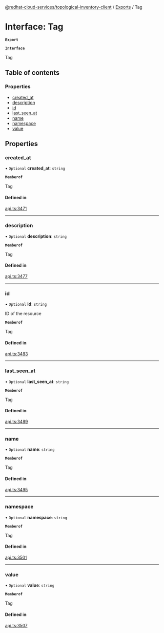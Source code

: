 [@redhat-cloud-services/topological-inventory-client](../README.md) / [Exports](../modules.md) / Tag

# Interface: Tag

**`Export`**

**`Interface`**

Tag

## Table of contents

### Properties

- [created\_at](Tag.md#created_at)
- [description](Tag.md#description)
- [id](Tag.md#id)
- [last\_seen\_at](Tag.md#last_seen_at)
- [name](Tag.md#name)
- [namespace](Tag.md#namespace)
- [value](Tag.md#value)

## Properties

### created\_at

• `Optional` **created\_at**: `string`

**`Memberof`**

Tag

#### Defined in

[api.ts:3471](https://github.com/RedHatInsights/javascript-clients/blob/master/packages/topological-inventory/api.ts#L3471)

___

### description

• `Optional` **description**: `string`

**`Memberof`**

Tag

#### Defined in

[api.ts:3477](https://github.com/RedHatInsights/javascript-clients/blob/master/packages/topological-inventory/api.ts#L3477)

___

### id

• `Optional` **id**: `string`

ID of the resource

**`Memberof`**

Tag

#### Defined in

[api.ts:3483](https://github.com/RedHatInsights/javascript-clients/blob/master/packages/topological-inventory/api.ts#L3483)

___

### last\_seen\_at

• `Optional` **last\_seen\_at**: `string`

**`Memberof`**

Tag

#### Defined in

[api.ts:3489](https://github.com/RedHatInsights/javascript-clients/blob/master/packages/topological-inventory/api.ts#L3489)

___

### name

• `Optional` **name**: `string`

**`Memberof`**

Tag

#### Defined in

[api.ts:3495](https://github.com/RedHatInsights/javascript-clients/blob/master/packages/topological-inventory/api.ts#L3495)

___

### namespace

• `Optional` **namespace**: `string`

**`Memberof`**

Tag

#### Defined in

[api.ts:3501](https://github.com/RedHatInsights/javascript-clients/blob/master/packages/topological-inventory/api.ts#L3501)

___

### value

• `Optional` **value**: `string`

**`Memberof`**

Tag

#### Defined in

[api.ts:3507](https://github.com/RedHatInsights/javascript-clients/blob/master/packages/topological-inventory/api.ts#L3507)
